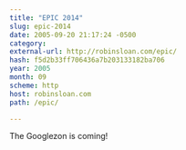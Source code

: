 ```yaml
---
title: "EPIC 2014"
slug: epic-2014
date: 2005-09-20 21:17:24 -0500
category: 
external-url: http://robinsloan.com/epic/
hash: f5d2b33ff706436a7b203133182ba706
year: 2005
month: 09
scheme: http
host: robinsloan.com
path: /epic/

---
```


The Googlezon is coming!
